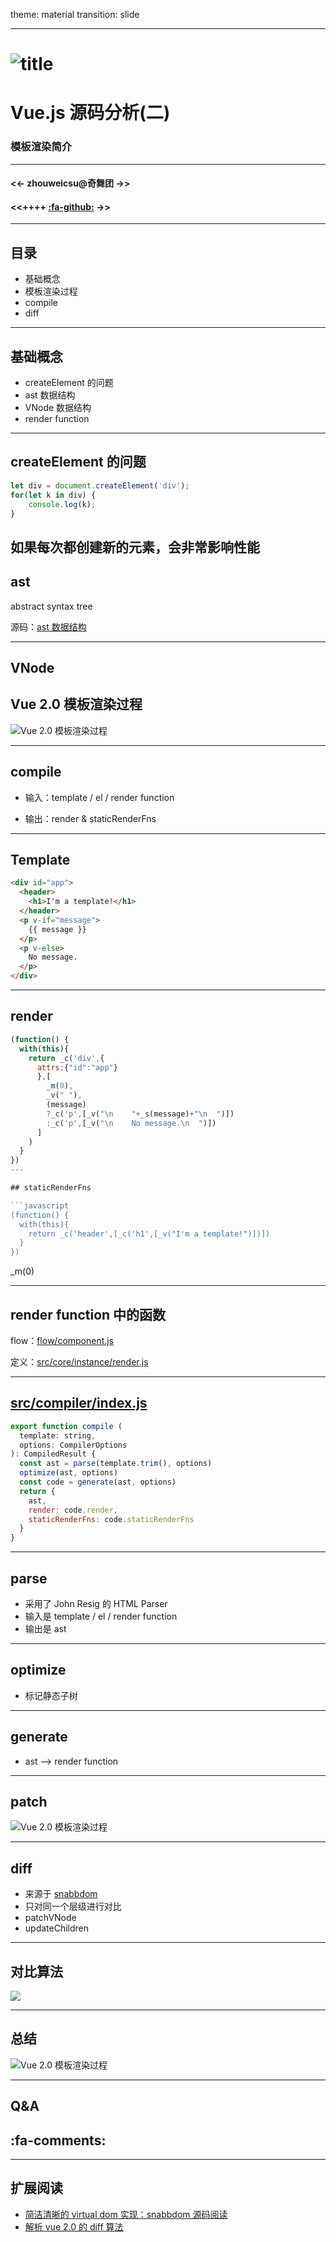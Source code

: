 theme: material
transition: slide

---

# ![title](content/imgs/vue-logo.png)

# Vue.js 源码分析(二)
### 模板渲染简介

---

#### <<- zhouweicsu@奇舞团 ->>
#### <<++++ [:fa-github:](https://github.com/zhouweicsu) ->>


---

## 目录

* 基础概念
* 模板渲染过程
* compile
* diff

---

## 基础概念

* createElement 的问题
* ast 数据结构
* VNode 数据结构
* render function

---
## createElement 的问题

```javascript
let div = document.createElement('div');
for(let k in div) {
	console.log(k);
}
```
如果每次都创建新的元素，会非常影响性能
---

## ast

abstract syntax tree

源码：[ast 数据结构](https://github.com/vuejs/vue/blob/v2.1.10/flow/compiler.js#L63-L142)

---

## VNode

## Vue 2.0 模板渲染过程
![Vue 2.0 模板渲染过程](content/imgs/vue-template.svg)

---
## compile

* 输入：template / el / render function

* 输出：render & staticRenderFns

---
## Template
```html
<div id="app">
  <header>
    <h1>I'm a template!</h1>
  </header>
  <p v-if="message">
    {{ message }}
  </p>
  <p v-else>
    No message.
  </p>
</div>
```
---
## render

```javascript
(function() {
  with(this){
    return _c('div',{
      attrs:{"id":"app"}
      },[
        _m(0),
        _v(" "),
        (message)
        ?_c('p',[_v("\n    "+_s(message)+"\n  ")])
        :_c('p',[_v("\n    No message.\n  ")])
      ]
    )
  }
})
---

## staticRenderFns

```javascript
(function() {
  with(this){
    return _c('header',[_c('h1',[_v("I'm a template!")])])
  }
})
```

_m(0)

---

## render function 中的函数

flow：[flow/component.js](https://github.com/vuejs/vue/blob/v2.1.10/flow/component.js#L78-L106)

定义：[src/core/instance/render.js](https://github.com/vuejs/vue/blob/v2.1.10/src/core/instance/render.js#L108)

---

## [src/compiler/index.js](https://github.com/vuejs/vue/blob/v2.1.10/src/compiler/index.js)
```javascript
export function compile (
  template: string,
  options: CompilerOptions
): CompiledResult {
  const ast = parse(template.trim(), options)
  optimize(ast, options)
  const code = generate(ast, options)
  return {
    ast,
    render: code.render,
    staticRenderFns: code.staticRenderFns
  }
}
```
---
## parse

* 采用了 John Resig 的 HTML Parser
* 输入是 template / el / render function
* 输出是 ast 

---
## optimize

* 标记静态子树

---
## generate

* ast --> render function

---

## patch

![Vue 2.0 模板渲染过程](content/imgs/vue-template.svg)


---
## diff

* 来源于 [snabbdom](https://github.com/snabbdom/snabbdom)
* 只对同一个层级进行对比
* patchVNode
* updateChildren

---
## 对比算法

![](content/imgs/diff.png)

---

## 总结

![Vue 2.0 模板渲染过程](content/imgs/vue-template.svg)

---

## Q&A

## :fa-comments:

---

## 扩展阅读

* [简洁清晰的 virtual dom 实现：snabbdom 源码阅读](http://www.jianshu.com/p/b461657e49c0)
* [解析 vue 2.0 的 diff 算法](https://github.com/aooy/blog/issues/2)



